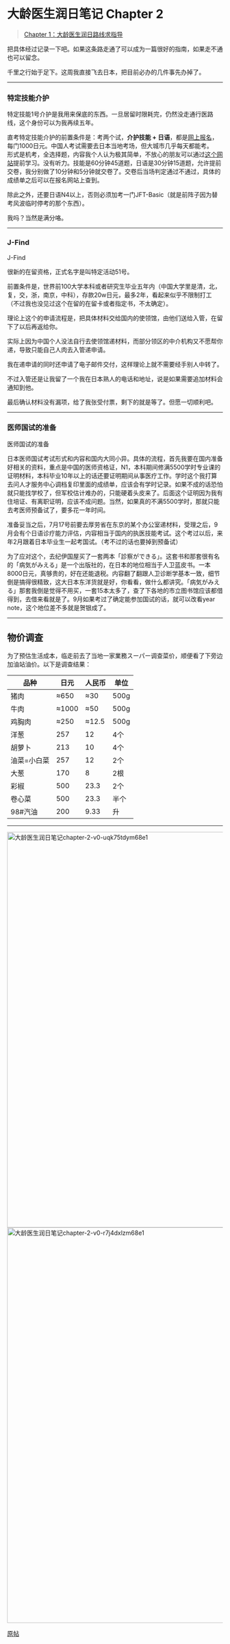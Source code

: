 # 大龄医生润日笔记 Chapter 2
> [Chapter 1：大龄医生润日路线求指导](https://github.com/chromenoka/runtonihon-/blob/main/posts/%E5%A4%A7%E9%BE%84%E5%8C%BB%E7%94%9F%E6%B6%A6%E6%97%A5%E8%B7%AF%E7%BA%BF%E6%B1%82%E6%8C%87%E5%AF%BC.md)

 

把具体经过记录一下吧。如果这条路走通了可以成为一篇很好的指南，如果走不通也可以留念。  

千里之行始于足下。这周我直接飞去日本，把目前必办的几件事先办掉了。  

---

### 特定技能介护
特定技能1号介护是我用来保底的东西。一旦居留时限耗完，仍然没走通行医路线，这个身份可以为我再续五年。  

直考特定技能介护的前置条件是：考两个试，**介护技能 + 日语**，都是[网上报名](https://web.archive.org/web/20241222134821/https://www.prometric-jp.com/zh-CHS/ssw/test_list/archives/2)，每门1000日元。中国人考试需要去日本当地考场，但大城市几乎每天都能考。  
形式是机考，全选择题，内容我个人认为极其简单，不放心的朋友可以通过[这个网站](https://web.archive.org/web/20241222134745/https://aft.kaigo-nihongo.jp/rpv/)提前学习。没有听力。技能是60分钟45道题，日语是30分钟15道题，允许提前交卷，我分别做了10分钟和5分钟就交卷了。交卷后当场判定通过不通过，具体的成绩单之后可以在报名网站上查到。

除此之外，还要日语N4以上，否则必须加考一门JFT-Basic（就是前阵子因为替考风波临时停考的那个东西）。




我吗？当然是满分咯。  

---

### J-Find
J-Find

很新的在留资格，正式名字是叫特定活动51号。   

前置条件是，世界前100大学本科或者研究生毕业五年内（中国大学里是清，北，复，交，浙，南京，中科），存款20w日元，最多2年，看起来似乎不限制打工（不过我也没见过这个在留的在留卡或者指定书，不太确定）。


理论上这个的申请流程是，把具体材料交给国内的使领馆，由他们送给入管，在留下了以后再返给你。  

实际上因为中国个人没法自行去使领馆递材料，而部分领区的中介机构又不愿帮你递，导致只能自己人肉去入管递申请。

我在递申请的同时还申请了电子邮件交付，这样理论上就不需要经手别人中转了。    

不过入管还是让我留了一个我在日本熟人的电话和地址，说是如果需要追加材料会通知到他。  

最后确认材料没有漏项，给了我张受付票，剩下的就是等了。但愿一切顺利吧。      

---

### 医师国试的准备
医师国试的准备

日本医师国试考试形式和内容和国内大同小异。具体的流程，首先我要在国内准备好相关的资料，重点是中国的医师资格证，N1，本科期间修满5500学时专业课的证明材料，本科毕业10年以上的话还要证明期间从事医疗工作。学时这个我打算去问人才服务中心调档复印里面的成绩单，应该会有学时记录。如果不成的话恐怕就只能找学校了，但军校估计难办的，只能硬着头皮来了。后面这个证明因为我有住培证、有离职证明，应该不成问题。当然，如果真的不满5500学时，那就只能去考医师预备试了，要多花一年时间。

准备妥当之后，7月17号前要去厚劳省在东京的某个办公室递材料，受理之后，9月会有个日语诊疗能力评估，内容相当于国内的执医技能考试。这个考过以后，来年2月跟着日本毕业生一起考国试。（考不过的话也要掉到预备试）  

为了应对这个，去纪伊国屋买了一套两本「診察ができる」。这套书和那套很有名的「病気がみえる」是一个出版社的，在日本的地位相当于人卫蓝皮书。一本8000日元，真够贵的，好在还能退税。内容翻了翻跟人卫诊断学基本一致，细节倒是搞得很精致，这大日本东洋货就是好，你看看，做什么都讲究。「病気がみえる」那套我倒是觉得不用买，一套15本太多了，查了下各地的市立图书馆应该都借得到，去借来看就是了。9月如果考过了确定能参加国试的话，就可以改看year note，这个地位差不多就是贺银成了。

---

## 物价调查

为了预估生活成本，临走前去了当地一家業務スーパー调查菜价，顺便看了下旁边加油站油价。以下是调查结果：

| 品种        | 日元 | 人民币 | 单位 |
|------------|------|-------|------|
| 猪肉        | ≈650 | ≈30   | 500g |
| 牛肉        | ≈1000 | ≈50  | 500g |
| 鸡胸肉      | ≈250 | ≈12.5 | 500g |
| 洋葱        | 257  | 12    | 4个  |
| 胡萝卜      | 213  | 10    | 4个  |
| 油菜=小白菜 | 257  | 12    | 2个  |
| 大葱        | 170  | 8     | 2根  |
| 彩椒        | 500  | 23.3  | 2个  |
| 卷心菜      | 500  | 23.3  | 半个 |
| 98#汽油     | 200  | 9.33  | 升   |

---
<img width="649" height="923" alt="大龄医生润日笔记chapter-2-v0-uqk75tdym68e1" src="https://github.com/user-attachments/assets/f124a0d8-a741-4f9e-b378-cfdaaaaf49ba" />

<img width="651" height="923" alt="大龄医生润日笔记chapter-2-v0-r7j4dxlzm68e1" src="https://github.com/user-attachments/assets/1e452acf-8b12-4796-90ee-a1559e0ea27e" />


[原帖](https://web.archive.org/web/20241222140313/https://www.reddit.com/r/runtoJapan/comments/1hj7u2y/%E5%A4%A7%E9%BE%84%E5%8C%BB%E7%94%9F%E6%B6%A6%E6%97%A5%E7%AC%94%E8%AE%B0chapter_2/)


